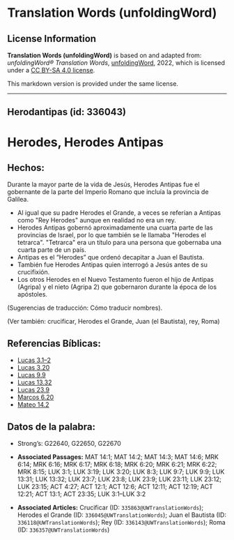 # Translation Words (unfoldingWord)

## License Information

**Translation Words (unfoldingWord)** is based on and adapted from: _unfoldingWord® Translation Words_, [unfoldingWord](https://unfoldingword.org/utw), 2022, which is licensed under a [CC BY-SA 4.0 license](https://creativecommons.org/licenses/by-sa/4.0/legalcode.en).

This markdown version is provided under the same license.



--------------------------------

## Herodantipas (id: 336043)

Herodes, Herodes Antipas
========================

Hechos:
-------

Durante la mayor parte de la vida de Jesús, Herodes Antipas fue el gobernante de la parte del Imperio Romano que incluía la provincia de Galilea.

* Al igual que su padre Herodes el Grande, a veces se referían a Antipas como "Rey Herodes" aunque en realidad no era un rey.
* Herodes Antipas gobernó aproximadamente una cuarta parte de las provincias de Israel, por lo que también se le llamaba "Herodes el tetrarca". "Tetrarca" era un título para una persona que gobernaba una cuarta parte de un país.
* Antipas es el “Herodes” que ordenó decapitar a Juan el Bautista.
* También fue Herodes Antipas quien interrogó a Jesús antes de su crucifixión.
* Los otros Herodes en el Nuevo Testamento fueron el hijo de Antipas (Agripa) y el nieto (Agripa 2\) que gobernaron durante la época de los apóstoles.

(Sugerencias de traducción: Cómo traducir nombres).

(Ver también: crucificar, Herodes el Grande, Juan (el Bautista), rey, Roma)

Referencias Bíblicas:
---------------------

* [Lucas 3\.1–2](https://ref.ly/Luke3:1-Luke3:2)
* [Lucas 3\.20](https://ref.ly/Luke3:20)
* [Lucas 9\.9](https://ref.ly/Luke9:9)
* [Lucas 13\.32](https://ref.ly/Luke13:32)
* [Lucas 23\.9](https://ref.ly/Luke23:9)
* [Marcos 6\.20](https://ref.ly/Mark6:20)
* [Mateo 14\.2](https://ref.ly/Matt14:2)

Datos de la palabra:
--------------------

* Strong’s: G22640, G22650, G22670

* **Associated Passages:** MAT 14:1; MAT 14:2; MAT 14:3; MAT 14:6; MRK 6:14; MRK 6:16; MRK 6:17; MRK 6:18; MRK 6:20; MRK 6:21; MRK 6:22; MRK 8:15; LUK 3:1; LUK 3:19; LUK 3:20; LUK 8:3; LUK 9:7; LUK 9:9; LUK 13:31; LUK 13:32; LUK 23:7; LUK 23:8; LUK 23:9; LUK 23:11; LUK 23:12; LUK 23:15; ACT 4:27; ACT 12:1; ACT 12:6; ACT 12:11; ACT 12:19; ACT 12:21; ACT 13:1; ACT 23:35; LUK 3:1–LUK 3:2
* **Associated Articles:** Crucificar (ID: `335863@UWTranslationWords`); Herodes el Grande (ID: `336045@UWTranslationWords`); Juan el Bautista (ID: `336118@UWTranslationWords`); Rey (ID: `336143@UWTranslationWords`); Roma (ID: `336357@UWTranslationWords`)

